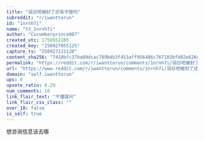 ```yaml
---
title: "润日吧被封了还有平替吗"
subreddit: "r/iwanttorun"
id: "1nrnh7i"
name: "t3_1nrnh7i"
author: "Cucumberprince087"
created_utc: 1758952285
created_key: "250927055125"
capture_ts: "250927131120"
content_sha256: "7418bfc37ba09dcac789b4b3f453aff956486c767103bf402e626cc0fce90503"
permalink: "https://reddit.com/r/iwanttorun/comments/1nrnh7i/润日吧被封了还有平替吗/"
url: "https://www.reddit.com/r/iwanttorun/comments/1nrnh7i/润日吧被封了还有平替吗/"
domain: "self.iwanttorun"
ups: 0
upvote_ratio: 0.29
num_comments: 10
link_flair_text: "不懂就问"
link_flair_css_class: ""
over_18: false
is_self: true
---
```


<div class="md">

想咨询信息该去哪

</div>
